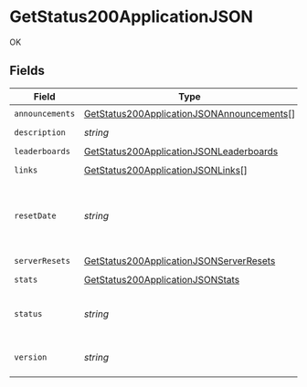 # GetStatus200ApplicationJSON

OK


## Fields

| Field                                                                                                             | Type                                                                                                              | Required                                                                                                          | Description                                                                                                       |
| ----------------------------------------------------------------------------------------------------------------- | ----------------------------------------------------------------------------------------------------------------- | ----------------------------------------------------------------------------------------------------------------- | ----------------------------------------------------------------------------------------------------------------- |
| `announcements`                                                                                                   | [GetStatus200ApplicationJSONAnnouncements](../../models/operations/getstatus200applicationjsonannouncements.md)[] | :heavy_check_mark:                                                                                                | N/A                                                                                                               |
| `description`                                                                                                     | *string*                                                                                                          | :heavy_check_mark:                                                                                                | N/A                                                                                                               |
| `leaderboards`                                                                                                    | [GetStatus200ApplicationJSONLeaderboards](../../models/operations/getstatus200applicationjsonleaderboards.md)     | :heavy_check_mark:                                                                                                | N/A                                                                                                               |
| `links`                                                                                                           | [GetStatus200ApplicationJSONLinks](../../models/operations/getstatus200applicationjsonlinks.md)[]                 | :heavy_check_mark:                                                                                                | N/A                                                                                                               |
| `resetDate`                                                                                                       | *string*                                                                                                          | :heavy_check_mark:                                                                                                | The date and time when the game server was last reset.                                                            |
| `serverResets`                                                                                                    | [GetStatus200ApplicationJSONServerResets](../../models/operations/getstatus200applicationjsonserverresets.md)     | :heavy_check_mark:                                                                                                | N/A                                                                                                               |
| `stats`                                                                                                           | [GetStatus200ApplicationJSONStats](../../models/operations/getstatus200applicationjsonstats.md)                   | :heavy_check_mark:                                                                                                | N/A                                                                                                               |
| `status`                                                                                                          | *string*                                                                                                          | :heavy_check_mark:                                                                                                | The current status of the game server.                                                                            |
| `version`                                                                                                         | *string*                                                                                                          | :heavy_check_mark:                                                                                                | The current version of the API.                                                                                   |